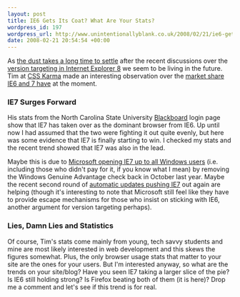 ```yaml
--- 
layout: post
title: IE6 Gets Its Coat? What Are Your Stats?
wordpress_id: 197
wordpress_url: http://www.unintentionallyblank.co.uk/2008/02/21/ie6-gets-its-coat-what-are-your-stats/
date: 2008-02-21 20:54:54 +00:00
---
```

<p>As <a href="http://www.alistapart.com/issues/253">the dust takes a long time to settle</a> after the recent discussions over the <a href="http://www.unintentionallyblank.co.uk/2008/01/31/ie8-version-targeting-final-thoughts-its-about-the-users/">version targeting in Internet Explorer 8</a> we seem to be living in the future. Tim at <a href="http://www.csskarma.com/blog/">CSS Karma</a> made an interesting observation over the <a href="http://www.csskarma.com/blog/?p=54">market share IE6 and 7 have</a> at the moment.</p>

<h3>IE7 Surges Forward</h3>

<p>His stats from the North Carolina State University <a href="http://www.blackboard.com/us/index.Bb">Blackboard</a> login page show that IE7 has taken over as the dominant browser from IE6. Up until now I had assumed that the two were fighting it out quite evenly, but here was some evidence that IE7 is finally starting to win. I checked my stats and the recent trend showed that IE7 was also in the lead.</p>

<p>Maybe this is due to <a href="http://www.unintentionallyblank.co.uk/2007/10/06/internet-explorer-7-now-available-to-everyone/">Microsoft opening IE7 up to all Windows users</a> (i.e. including those who didn't pay for it, if you know what I mean) by removing the Windows Genuine Advantage check back in October last year. Maybe the recent second round of <a href="http://www.computing.co.uk/vnunet/news/2207622/microsoft-auto-update-ie7">automatic updates pushing IE7</a> out again are helping (though it's interesting to note that Microsoft still feel like they have to provide escape mechanisms for those who insist on sticking with IE6, another argument for version targeting perhaps).</p>

<h3>Lies, Damn Lies and Statistics</h3>

<p>Of course, Tim's stats come mainly from young, tech savvy students and mine are most likely interested in web development and this skews the figures somewhat. Plus, the only browser usage stats that matter to your site are the ones for your users. But I'm interested anyway, so what are the trends on your site/blog? Have you seen IE7 taking a larger slice of the pie? Is IE6 still holding strong? Is Firefox beating both of them (it is here)? Drop me a comment and let's see if this trend is for real.</p>
